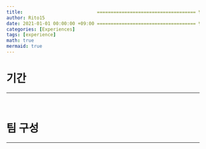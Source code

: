 ```yaml
---
title:                           ==================================== 변경!
author: Rito15
date: 2021-01-01 00:00:00 +09:00 ==================================== 변경!
categories: [Experiences]
tags: [experience]
math: true
mermaid: true
---
```


# 기간
---


<br>

# 팀 구성
---


<br>



